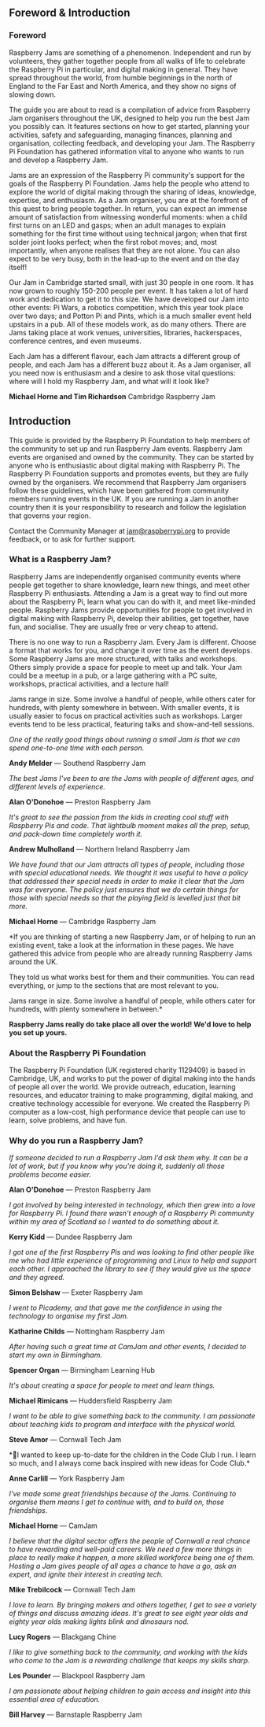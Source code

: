 ## Foreword & Introduction

### Foreword

Raspberry Jams are something of a phenomenon. Independent and run by volunteers, they gather together people from all walks of life to celebrate the Raspberry Pi in particular, and digital making in general. They have spread throughout the world, from humble beginnings in the north of England to the Far East and North America, and they show no signs of slowing down.

The guide you are about to read is a compilation of advice from Raspberry Jam organisers throughout the UK, designed to help you run the best Jam you possibly can. It features sections on how to get started, planning your activities, safety and safeguarding, managing finances, planning and organisation, collecting feedback, and developing your Jam. The Raspberry Pi Foundation has gathered information vital to anyone who wants to run and develop a Raspberry Jam.

Jams are an expression of the Raspberry Pi community's support for the goals of the Raspberry Pi Foundation. Jams help the people who attend to explore the world of digital making through the sharing of ideas, knowledge, expertise, and enthusiasm. As a Jam organiser, you are at the forefront of this quest to bring people together. In return, you can expect an immense amount of satisfaction from witnessing wonderful moments: when a child first turns on an LED and gasps; when an adult manages to explain something for the first time without using technical jargon; when that first solder joint looks perfect; when the first robot moves; and, most importantly, when anyone realises that they are not alone. You can also expect to be very busy, both in the lead-up to the event and on the day itself!

Our Jam in Cambridge started small, with just 30 people in one room. It has now grown to roughly 150-200 people per event. It has taken a lot of hard work and dedication to get it to this size. We have developed our Jam into other events: Pi Wars, a robotics competition, which this year took place over two days; and Potton Pi and Pints, which is a much smaller event held upstairs in a pub. All of these models work, as do many others. There are Jams taking place at work venues, universities, libraries, hackerspaces, conference centres, and even museums.

Each Jam has a different flavour, each Jam attracts a different group of people, and each Jam has a different buzz about it. As a Jam organiser, all you need now is enthusiasm and a desire to ask those vital questions: where will I hold my Raspberry Jam, and what will it look like?

**Michael Horne and Tim Richardson** Cambridge Raspberry Jam

## Introduction

This guide is provided by the Raspberry Pi Foundation to help members of the community to set up and run Raspberry Jam events. Raspberry Jam events are organised and owned by the community. They can be started by anyone who is enthusiastic about digital making with Raspberry Pi. The Raspberry Pi Foundation supports and promotes events, but they are fully owned by the organisers. We recommend that Raspberry Jam organisers follow these guidelines, which have been gathered from community members running events in the UK. If you are running a Jam in another country then it is your responsibility to research and follow the legislation that governs your region.

Contact the Community Manager at jam@raspberrypi.org to provide feedback, or to ask for further support.

### What is a Raspberry Jam?

Raspberry Jams are independently organised community events where people get together to share knowledge, learn new things, and meet other Raspberry Pi enthusiasts. Attending a Jam is a great way to find out more about the Raspberry Pi, learn what you can do with it, and meet like-minded people. Raspberry Jams provide opportunities for people to get involved in digital making with Raspberry Pi, develop their abilities, get together, have fun, and socialise. They are usually free or very cheap to attend.

There is no one way to run a Raspberry Jam. Every Jam is different. Choose a format that works for you, and change it over time as the event develops. Some Raspberry Jams are more structured, with talks and workshops. Others simply provide a space for people to meet up and talk. Your Jam could be a meetup in a pub, or a large gathering with a PC suite, workshops, practical activities, and a lecture hall!

Jams range in size. Some involve a handful of people, while others cater for hundreds, with plenty somewhere in between. With smaller events, it is usually easier to focus on practical activities such as workshops. Larger events tend to be less practical, featuring talks and show-and-tell sessions.

*One of the really good things about running a small Jam is that we can spend one-to-one time with each person.*

**Andy Melder** — Southend Raspberry Jam

*The best Jams I've been to are the Jams with people of different ages, and different levels of experience.*

**Alan O'Donohoe** — Preston Raspberry Jam

*It's great to see the passion from the kids in creating cool stuff with Raspberry Pis and code. That lightbulb moment makes all the prep, setup, and pack-down time completely worth it.*

**Andrew Mulholland** — Northern Ireland Raspberry Jam

*We have found that our Jam attracts all types of people, including those with special educational needs. We thought it was useful to have a policy that addressed their special needs in order to make it clear that the Jam was for everyone. The policy just ensures that we do certain things for those with special needs so that the playing field is levelled just that bit more.*

**Michael Horne** — Cambridge Raspberry Jam

*If you are thinking of starting a new Raspberry Jam, or of helping to run an existing event, take a look at the information in these pages. We have gathered this advice from people who are already running Raspberry Jams around the UK.

They told us what works best for them and their communities. You can read everything, or jump to
the sections that are most relevant to you.

Jams range in size. Some involve a handful of people, while others cater for
hundreds, with plenty somewhere in between.*

**Raspberry Jams really do take place all over the world! We'd love to help you set up yours.**

### About the Raspberry Pi Foundation

The Raspberry Pi Foundation (UK registered charity 1129409) is based in Cambridge, UK, and works to put the power of digital making into the hands of people all over the world. We provide outreach, education, learning resources, and educator training to make programming, digital making, and creative technology accessible for everyone. We created the Raspberry Pi computer as a low-cost, high performance device that people can use to learn, solve problems, and have fun.

### Why do you run a Raspberry Jam?

*If someone decided to run a Raspberry Jam I'd ask them why. It can be a lot of work, but if you know why you're doing it, suddenly all those problems become easier.*

**Alan O'Donohoe** — Preston Raspberry Jam

*I got involved by being interested in technology, which then grew into a love for Raspberry Pi. I found there wasn't enough of a Raspberry Pi community within my area of Scotland so I wanted to do something about it.*

**Kerry Kidd** — Dundee Raspberry Jam

*I got one of the first Raspberry Pis and was looking to find other people like me who had little experience of programming and Linux to help and support each other. I approached the library to see if they would give us the space and they agreed.*

**Simon Belshaw** — Exeter Raspberry Jam

*I went to Picademy, and that gave me the confidence in using the technology to organise my first Jam.*

**Katharine Childs** — Nottingham Raspberry Jam

*After having such a great time at CamJam and other events, I decided to start my own in Birmingham.*

**Spencer Organ** — Birmingham Learning Hub

*It's about creating a space for people to meet and learn things.*

**Michael Rimicans** — Huddersfield Raspberry Jam

*I want to be able to give something back to the community. I am passionate about teaching kids to program and interface with the physical world.*

**Steve Amor** — Cornwall Tech Jam

*I wanted to keep up-to-date for the children in the Code Club I run. I learn so much, and I always come back inspired with new ideas for Code Club.*

**Anne Carlill** — York Raspberry Jam

*I've made some great friendships because of the Jams. Continuing to organise them means I get to continue with, and to build on, those friendships.*

**Michael Horne** — CamJam

*I believe that the digital sector offers the people of Cornwall a real chance to have rewarding and well-paid careers. We need a few more things in place to really make it happen, a more skilled workforce being one of them. Hosting a Jam gives people of all ages a chance to have a go, ask an expert, and ignite their interest in creating tech.*

**Mike Trebilcock** — Cornwall Tech Jam

*I love to learn. By bringing makers and others together, I get to see a variety of things and discuss amazing ideas. It's great to see eight year olds and eighty year olds making lights blink and dinosaurs nod.*

**Lucy Rogers** — Blackgang Chine

*I like to give something back to the community, and working with the kids who come to the Jam is a rewarding challenge that keeps my skills sharp.*

**Les Pounder** — Blackpool Raspberry Jam

*I am passionate about helping children to gain access and insight into this essential area of education.*

**Bill Harvey** — Barnstaple Raspberry Jam
